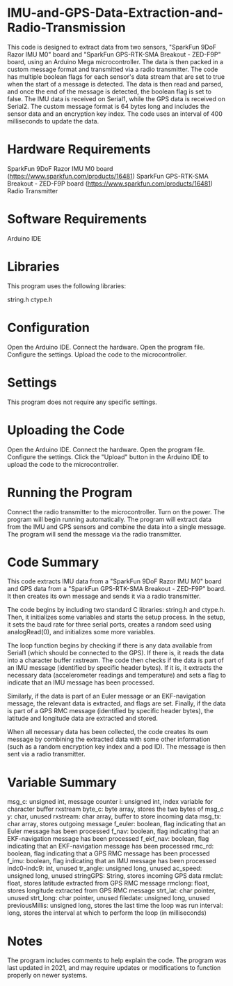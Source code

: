 # IMU-and-GPS-Data-Extraction-and-Radio-Transmission
This code is designed to extract data from two sensors, "SparkFun 9DoF Razor IMU M0" board and "SparkFun GPS-RTK-SMA Breakout - ZED-F9P" board, using an Arduino Mega microcontroller. The data is then packed in a custom message format and transmitted via a radio transmitter.
The code has multiple boolean flags for each sensor's data stream that are set to true when the start of a message is detected. The data is then read and parsed, and once the end of the message is detected, the boolean flag is set to false. The IMU data is received on Serial1, while the GPS data is received on Serial2.
The custom message format is 64 bytes long and includes the sensor data and an encryption key index. The code uses an interval of 400 milliseconds to update the data.

# Hardware Requirements
SparkFun 9DoF Razor IMU M0 board (https://www.sparkfun.com/products/16481)
SparkFun GPS-RTK-SMA Breakout - ZED-F9P board (https://www.sparkfun.com/products/16481)
Radio Transmitter

# Software Requirements
Arduino IDE

# Libraries
This program uses the following libraries:

string.h
ctype.h

# Configuration
Open the Arduino IDE.
Connect the hardware.
Open the program file.
Configure the settings.
Upload the code to the microcontroller.

# Settings
This program does not require any specific settings.

# Uploading the Code
Open the Arduino IDE.
Connect the hardware.
Open the program file.
Configure the settings.
Click the "Upload" button in the Arduino IDE to upload the code to the microcontroller.

# Running the Program
Connect the radio transmitter to the microcontroller.
Turn on the power.
The program will begin running automatically.
The program will extract data from the IMU and GPS sensors and combine the data into a single message.
The program will send the message via the radio transmitter.

# Code Summary
This code extracts IMU data from a "SparkFun 9DoF Razor IMU M0" board and GPS data from a "SparkFun GPS-RTK-SMA Breakout - ZED-F9P" board. It then creates its own message and sends it via a radio transmitter.

The code begins by including two standard C libraries: string.h and ctype.h. Then, it initializes some variables and starts the setup process. In the setup, it sets the baud rate for three serial ports, creates a random seed using analogRead(0), and initializes some more variables.

The loop function begins by checking if there is any data available from Serial1 (which should be connected to the GPS). If there is, it reads the data into a character buffer rxstream. The code then checks if the data is part of an IMU message (identified by specific header bytes). If it is, it extracts the necessary data (accelerometer readings and temperature) and sets a flag to indicate that an IMU message has been processed.

Similarly, if the data is part of an Euler message or an EKF-navigation message, the relevant data is extracted, and flags are set. Finally, if the data is part of a GPS RMC message (identified by specific header bytes), the latitude and longitude data are extracted and stored.

When all necessary data has been collected, the code creates its own message by combining the extracted data with some other information (such as a random encryption key index and a pod ID). The message is then sent via a radio transmitter.

# Variable Summary
msg_c: unsigned int, message counter
i: unsigned int, index variable for character buffer rxstream
byte_c: byte array, stores the two bytes of msg_c
y: char, unused
rxstream: char array, buffer to store incoming data
msg_tx: char array, stores outgoing message
f_euler: boolean, flag indicating that an Euler message has been processed
f_nav: boolean, flag indicating that an EKF-navigation message has been processed
f_ekf_nav: boolean, flag indicating that an EKF-navigation message has been processed
rmc_rd: boolean, flag indicating that a GPS RMC message has been processed
f_imu: boolean, flag indicating that an IMU message has been processed
indc0-indc9: int, unused
tr_angle: unsigned long, unused
ac_speed: unsigned long, unused
stringGPS: String, stores incoming GPS data
rmclat: float, stores latitude extracted from GPS RMC message
rmclong: float, stores longitude extracted from GPS RMC message
strt_lat: char pointer, unused
strt_long: char pointer, unused
filedate: unsigned long, unused
previousMillis: unsigned long, stores the last time the loop was run
interval: long, stores the interval at which to perform the loop (in milliseconds)

# Notes
The program includes comments to help explain the code.
The program was last updated in 2021, and may require updates or modifications to function properly on newer systems.
